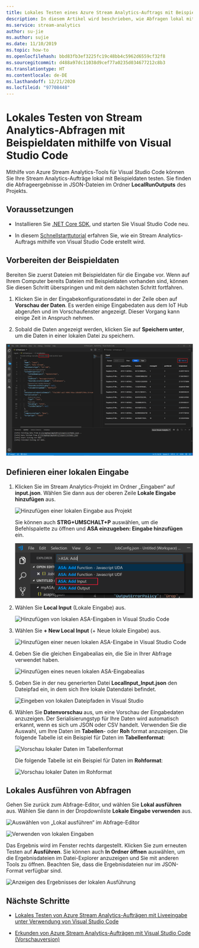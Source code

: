 ```yaml
---
title: Lokales Testen eines Azure Stream Analytics-Auftrags mit Beispieldaten mithilfe von Visual Studio Code
description: In diesem Artikel wird beschrieben, wie Abfragen lokal mit Beispieldaten mithilfe von Azure Stream Analytics-Tools für Visual Studio Code getestet werden.
ms.service: stream-analytics
author: su-jie
ms.author: sujie
ms.date: 11/10/2019
ms.topic: how-to
ms.openlocfilehash: bbd83fb3ef3225fc19c48bb4c5962d6559cf32f8
ms.sourcegitcommit: d488a97dc11038d9cef77a0235d034677212c8b3
ms.translationtype: HT
ms.contentlocale: de-DE
ms.lasthandoff: 12/21/2020
ms.locfileid: "97708448"
---
```

# <a name="test-stream-analytics-queries-locally-with-sample-data-using-visual-studio-code"></a>Lokales Testen von Stream Analytics-Abfragen mit Beispieldaten mithilfe von Visual Studio Code

Mithilfe von Azure Stream Analytics-Tools für Visual Studio Code können Sie Ihre Stream Analytics-Aufträge lokal mit Beispieldaten testen. Sie finden die Abfrageergebnisse in JSON-Dateien im Ordner **LocalRunOutputs** des Projekts.

## <a name="prerequisites"></a>Voraussetzungen

* Installieren Sie [.NET Core SDK](https://dotnet.microsoft.com/download), und starten Sie Visual Studio Code neu.

* In diesem [Schnellstarttutorial](quick-create-visual-studio-code.md) erfahren Sie, wie ein Stream Analytics-Auftrags mithilfe von Visual Studio Code erstellt wird.

## <a name="prepare-sample-data"></a>Vorbereiten der Beispieldaten

Bereiten Sie zuerst Dateien mit Beispieldaten für die Eingabe vor. Wenn auf Ihrem Computer bereits Dateien mit Beispieldaten vorhanden sind, können Sie diesen Schritt überspringen und mit dem nächsten Schritt fortfahren.

1. Klicken Sie in der Eingabekonfigurationsdatei in der Zeile oben auf **Vorschau der Daten**. Es werden einige Eingabedaten aus dem IoT Hub abgerufen und im Vorschaufenster angezeigt. Dieser Vorgang kann einige Zeit in Anspruch nehmen.

2. Sobald die Daten angezeigt werden, klicken Sie auf **Speichern unter**, um die Daten in einer lokalen Datei zu speichern.

 ![Vorschau der Liveeingabe](./media/quick-create-visual-studio-code/preview-live-input.png)

## <a name="define-a-local-input"></a>Definieren einer lokalen Eingabe

1. Klicken Sie im Stream Analytics-Projekt im Ordner „Eingaben“ auf **input.json**. Wählen Sie dann aus der oberen Zeile **Lokale Eingabe hinzufügen** aus.

    ![Hinzufügen einer lokalen Eingabe aus Projekt](./media/quick-create-visual-studio-code/add-input-from-project.png)

    Sie können auch **STRG+UMSCHALT+P** auswählen, um die Befehlspalette zu öffnen und **ASA einzugeben: Eingabe hinzufügen** ein.

   ![Hinzufügen von Stream Analytics-Eingaben in VS Code](./media/quick-create-visual-studio-code/add-input.png)

2. Wählen Sie **Local Input** (Lokale Eingabe) aus.

    ![Hinzufügen von lokalen ASA-Eingaben in Visual Studio Code](./media/vscode-local-run/add-local-input.png)

3. Wählen Sie **+ New Local Input** (+ Neue lokale Eingabe) aus.

    ![Hinzufügen einer neuen lokalen ASA-Eingabe in Visual Studio Code](./media/vscode-local-run/add-new-local-input.png)

4. Geben Sie die gleichen Eingabealias ein, die Sie in Ihrer Abfrage verwendet haben.

    ![Hinzufügen eines neuen lokalen ASA-Eingabealias](./media/vscode-local-run/new-local-input-alias.png)

5. Geben Sie in der neu generierten Datei **LocalInput_Input.json** den Dateipfad ein, in dem sich Ihre lokale Datendatei befindet.

    ![Eingeben von lokalen Dateipfaden in Visual Studio](./media/vscode-local-run/local-file-path.png)

6. Wählen Sie **Datenvorschau** aus, um eine Vorschau der Eingabedaten anzuzeigen. Der Serialisierungstyp für Ihre Daten wird automatisch erkannt, wenn es sich um JSON oder CSV handelt. Verwenden Sie die Auswahl, um Ihre Daten im **Tabellen**- oder **Roh** format anzuzeigen. Die folgende Tabelle ist ein Beispiel für Daten im **Tabellenformat**:

     ![Vorschau lokaler Daten im Tabellenformat](./media/vscode-local-run/local-file-preview-table.png)

    Die folgende Tabelle ist ein Beispiel für Daten im **Rohformat**:

    ![Vorschau lokaler Daten im Rohformat](./media/vscode-local-run/local-file-preview-raw.png)

## <a name="run-queries-locally"></a>Lokales Ausführen von Abfragen

Gehen Sie zurück zum Abfrage-Editor, und wählen Sie **Lokal ausführen** aus. Wählen Sie dann in der Dropdownliste **Lokale Eingabe verwenden** aus.

![Auswählen von „Lokal ausführen“ im Abfrage-Editor](./media/vscode-local-run/run-locally.png)

![Verwenden von lokalen Eingaben](./media/vscode-local-run/run-locally-use-local-input.png)

Das Ergebnis wird im Fenster rechts dargestellt. Klicken Sie zum erneuten Testen auf **Ausführen**. Sie können auch **In Ordner öffnen** auswählen, um die Ergebnisdateien im Datei-Explorer anzuzeigen und Sie mit anderen Tools zu öffnen. Beachten Sie, dass die Ergebnisdateien nur im JSON-Format verfügbar sind.

![Anzeigen des Ergebnisses der lokalen Ausführung](./media/vscode-local-run/run-locally-result.png)

## <a name="next-steps"></a>Nächste Schritte

* [Lokales Testen von Azure Stream Analytics-Aufträgen mit Liveeingabe unter Verwendung von Visual Studio Code](visual-studio-code-local-run-live-input.md)

* [Erkunden von Azure Stream Analytics-Aufträgen mit Visual Studio Code (Vorschauversion)](visual-studio-code-explore-jobs.md)
